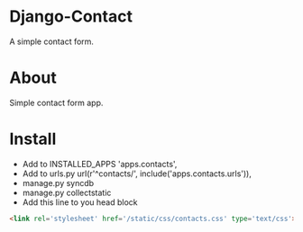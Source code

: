 # Django-Contact
A simple contact form.

# About
Simple contact form app.

# Install
* Add to INSTALLED_APPS 'apps.contacts',
* Add to urls.py url(r'^contacts/', include('apps.contacts.urls')),
* manage.py syncdb
* manage.py collectstatic
* Add this line to you head block

```html
<link rel='stylesheet' href='/static/css/contacts.css' type='text/css'>
```
